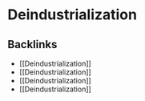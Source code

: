 # Deindustrialization



<a id="orgfd22463"></a>

## Backlinks

-   [[Deindustrialization]]
-   [[Deindustrialization]]
-   [[Deindustrialization]]
-   [[Deindustrialization]]
